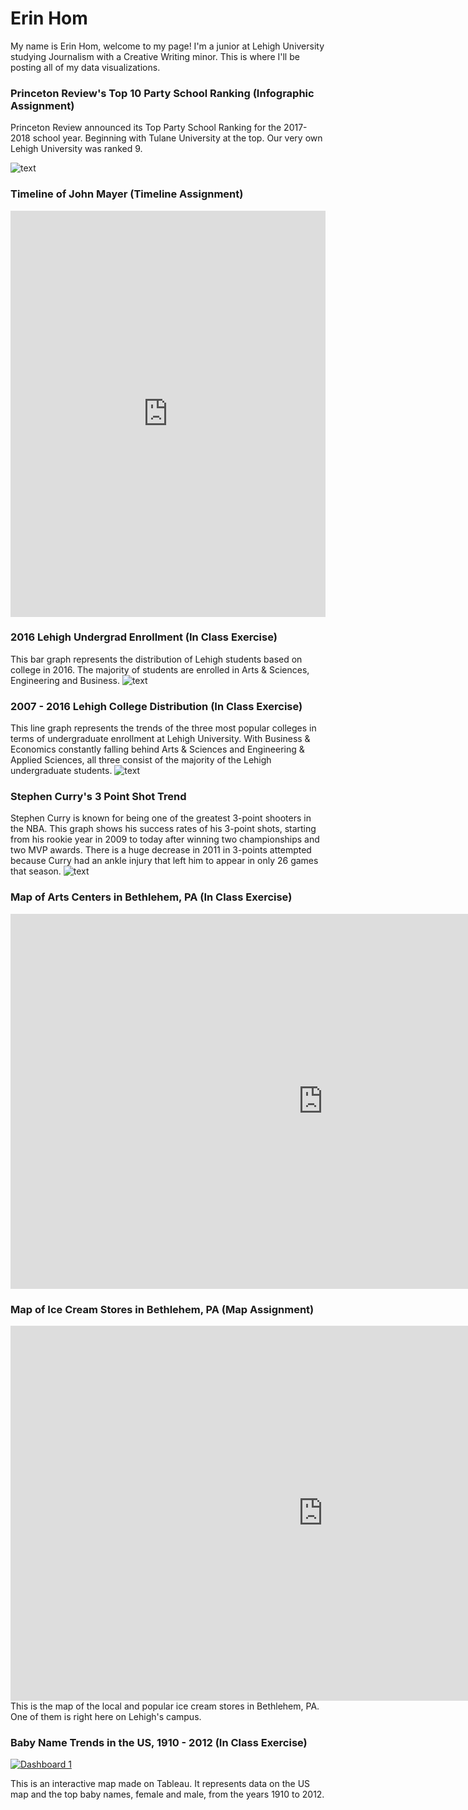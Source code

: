 # Erin Hom
My name is Erin Hom, welcome to my page! I'm a junior at Lehigh University studying Journalism with a Creative Writing minor. This is where I'll be posting all of my data visualizations.

### Princeton Review's Top 10 Party School Ranking (Infographic Assignment)
Princeton Review announced its Top Party School Ranking for the 2017-2018 school year. Beginning with Tulane University at the top. Our very own Lehigh University was ranked 9.

![text](https://github.com/erinhom/erinhom.github.io/blob/master/princeton.png?raw=true)

### Timeline of John Mayer (Timeline Assignment)

<iframe src='https://cdn.knightlab.com/libs/timeline3/latest/embed/index.html?source=1AuE_c3ye22gTgKsMxmTcn5NBa9-FOT3XNPIFgE3W0Yc&font=Default&lang=en&initial_zoom=2&height=650' width='100%' height='650' webkitallowfullscreen mozallowfullscreen allowfullscreen frameborder='0'></iframe>


### 2016 Lehigh Undergrad Enrollment (In Class Exercise)
This bar graph represents the distribution of Lehigh students based on college in 2016. The majority of students are enrolled in Arts & Sciences, Engineering and Business. 
![text](https://github.com/erinhom/erinhom.github.io/blob/master/bar.png?raw=true)

### 2007 - 2016 Lehigh College Distribution (In Class Exercise)
This line graph represents the trends of the three most popular colleges in terms of undergraduate enrollment at Lehigh University. With Business & Economics constantly falling behind Arts & Sciences and Engineering & Applied Sciences, all three consist of the majority of the Lehigh undergraduate students.
![text](https://github.com/erinhom/erinhom.github.io/blob/master/line.png?raw=true)

### Stephen Curry's 3 Point Shot Trend
Stephen Curry is known for being one of the greatest 3-point shooters in the NBA. This graph shows his success rates of his 3-point shots, starting from his rookie year in 2009 to today after winning two championships and two MVP awards. There is a huge decrease in 2011 in 3-points attempted because Curry had an ankle injury that left him to appear in only 26 games that season. 
![text](https://github.com/erinhom/erinhom.github.io/blob/master/3point.png?raw=true) 

### Map of Arts Centers in Bethlehem, PA (In Class Exercise)
<iframe width="1000" height="600" scrolling="no" frameborder="no" src="https://fusiontables.google.com/embedviz?q=select+col0+from+1fgFBq2wIEuWvPVXjRlra6Tiu3BUC-3lG3lUC-p_l&amp;viz=MAP&amp;h=false&amp;lat=40.611267024960654&amp;lng=-75.3708332679688&amp;t=1&amp;z=16&amp;l=col0&amp;y=2&amp;tmplt=2&amp;hml=ONE_COL_LAT_LNG"></iframe>

### Map of Ice Cream Stores in Bethlehem, PA (Map Assignment)
<iframe width="1000" height="600" scrolling="no" frameborder="no" src="https://fusiontables.google.com/embedviz?q=select+col0+from+18iCFpNopkSSeao_-qGTUws6pOGdHvKthY8t6HU7g&amp;viz=MAP&amp;h=false&amp;lat=40.62772328914318&amp;lng=-75.36961413629149&amp;t=1&amp;z=14&amp;l=col0&amp;y=2&amp;tmplt=3&amp;hml=GEOCODABLE"></iframe>
This is the map of the local and popular ice cream stores in Bethlehem, PA. One of them is right here on Lehigh's campus.


### Baby Name Trends in the US, 1910 - 2012 (In Class Exercise)


<div class='tableauPlaceholder' id='viz1506355232272' style='position: relative'><noscript><a href='#'><img alt='Dashboard 1 ' src='https:&#47;&#47;public.tableau.com&#47;static&#47;images&#47;4J&#47;4JRZBZQXB&#47;1_rss.png' style='border: none' /></a></noscript><object class='tableauViz'  style='display:none;'><param name='host_url' value='https%3A%2F%2Fpublic.tableau.com%2F' /> <param name='embed_code_version' value='2' /> <param name='path' value='shared&#47;4JRZBZQXB' /> <param name='toolbar' value='yes' /><param name='static_image' value='https:&#47;&#47;public.tableau.com&#47;static&#47;images&#47;4J&#47;4JRZBZQXB&#47;1.png' /> <param name='animate_transition' value='yes' /><param name='display_static_image' value='yes' /><param name='display_spinner' value='yes' /><param name='display_overlay' value='yes' /><param name='display_count' value='yes' /><param name='filter' value='publish=yes' /></object></div>                <script type='text/javascript'>                    var divElement = document.getElementById('viz1506355232272');                    var vizElement = divElement.getElementsByTagName('object')[0];                    vizElement.style.width='100%';vizElement.style.height=(divElement.offsetWidth*0.75)+'px';                    var scriptElement = document.createElement('script');                    scriptElement.src = 'https://public.tableau.com/javascripts/api/viz_v1.js';                    vizElement.parentNode.insertBefore(scriptElement, vizElement);                </script>


This is an interactive map made on Tableau. It represents data on the US map and the top baby names, female and male, from the years 1910 to 2012. 
